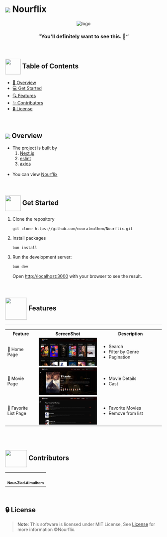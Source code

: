 <div align= >

# <img align=center width=90px  src="https://i.giphy.com/media/v1.Y2lkPTc5MGI3NjExZzlubjllNGM4YTlydGdlY3BuNDdvNzgyNXhvYjJ0eTNvMGQzZGF3NCZlcD12MV9pbnRlcm5hbF9naWZfYnlfaWQmY3Q9cw/KPYvDoGB4C45mEzawv/giphy.gif"> Nourflix

</div>
<div align="center">
   <img align="center"  width="500px" src="https://i.giphy.com/media/v1.Y2lkPTc5MGI3NjExOXlyd2VlZ2poazV2bzViZDV3Nm9wcWJhcDBzZGh6aTR6dnJyNTdoaiZlcD12MV9pbnRlcm5hbF9naWZfYnlfaWQmY3Q9Zw/3o7qDV67vk5vYdoeVG/giphy.gif" alt="logo">

### ”You'll definitely want to see this. 👀“

</div>
 
<p align="center"> 
    <br> 
</p>


## <img align= center width=50px height=50px src="https://i.giphy.com/media/v1.Y2lkPTc5MGI3NjExNzk1OG56bGE5cXV4Y2hiMnNsN3lmOXpmNTIzMDljdTh5eW9saTJxeSZlcD12MV9pbnRlcm5hbF9naWZfYnlfaWQmY3Q9cw/XSmHWLpvdycR6xukzC/giphy.gif"> Table of Contents

- <a href ="#about"> 📙 Overview</a>
- <a href ="#started"> 💻 Get Started</a>
- <a href ="#features"> 🔍 Features</a>
- <a href ="#contributors"> ✨ Contributors</a>
- <a href ="#license"> 🔒 License</a>
<!-- <hr style="background-color: #4b4c60"></hr> -->
<br>

## <img align="center"  height =80px src="https://i.giphy.com/media/v1.Y2lkPTc5MGI3NjExYjBldmR0dHIybDV2dW45Z3E0YzdtOHNiNnNpcjVhc2JoYXV1d3llZyZlcD12MV9pbnRlcm5hbF9naWZfYnlfaWQmY3Q9cw/3ohzdG6mch98dP1JlK/giphy.gif"> Overview <a id = "about"></a>

<ul>
<li>The project is built by
<ol>

<li>
<a href="https://nextjs.org/">Next.js</a> 
</li>
<li>
<a href="https://eslint.org/">eslint</a>
</li>
<li>
<a href="https://www.axios.com/">axios</a>
</li>
</ol>
</li>

<br>
<li>
You can view
<a href="https://nouralmulhem.github.io/Nourflix/">Nourflix</a>


</li>
</ul>
<!-- <hr style="background-color: #4b4c60"></hr> -->
<br>

## <img  align= center width=50px height=50px src="https://c.tenor.com/HgX89Yku5V4AAAAi/to-the-moon.gif"> Get Started <a id = "started"></a>

<ol>
<li>Clone the repository

<br>

```
git clone https://github.com/nouralmulhem/Nourflix.git
```

</li>
<li>Install packages

<br>

```
bun install
```

</li>
<li>Run the development server:

<br>

```bash
bun dev
```

Open [http://localhost:3000](http://localhost:3000) with your browser to see the result.


</li>
</ol>
<!-- <hr style="background-color: #4b4c60"></hr> -->
<br>

## <img  align= center width= 70px height =70px src="https://media1.giphy.com/media/NnSFnC428LRHaxUNzj/giphy.gif?cid=ecf05e47r1hlw9wrf1swakc9gxgn508lyzvbyzgp9i1iyvwl&rid=giphy.gif&ct=s"> Features <a id ="features"></a>

<hr style="background-color: #4b4c60"></hr>

<table align="left;">
<tr>
<th width=20%>Feature</th>
<th width=40%>ScreenShot</th>
<th>Description</th>
</tr>

<tr>
<td>
🔶 Home Page
</td>
<td>

   <img align="center"  src="./images/home.png" alt="logo">
</td>
<td>
<ul>
<li>Search</li>
<li>Filter by Genre</li>
<li>Pagination</li>
</ul>
</td>
</tr>

<tr>
<td>
🔷 Movie Page
</td>
<td>

   <img align="center"  src="./images/movie.png" alt="logo">
</td>
<td>
<ul>
<li>Movie Details</li>
<li>Cast</li>
</ul>
</td>
</tr>

<tr>
<td>
🔶 Favorite List Page
</td>
<td>

   <img align="center"  src="./images/fav.png" alt="logo">
</td>
<td>
<ul>
<li>Favorite Movies</li>
<li>Remove from list</li>
</ul>
</td>
</tr>
</table>
</br>


<!-- <hr style="background-color: #4b4c60"></hr> -->

<br>

## <img  align="center" width= 70px height =55px src="https://media0.giphy.com/media/Xy702eMOiGGPzk4Zkd/giphy.gif?cid=ecf05e475vmf48k83bvzye3w2m2xl03iyem3tkuw2krpkb7k&rid=giphy.gif&ct=s"> Contributors <a id ="contributors"></a>

<table  >
  <tr>
     <td align="center"><a href="https://github.com/nouralmulhem"><img src="https://avatars.githubusercontent.com/u/76218033?v=4" width="150px;" alt=""/><br /><sub><b>Nour Ziad Almulhem</b></sub></a><br /></td>
  </tr>
</table>

<br>

## 🔒 License <a id ="license"></a>

> **Note**: This software is licensed under MIT License, See [License](https://github.com/nouralmulhem/Nourflix/blob/main/LICENSE) for more information ©Nourflix.
